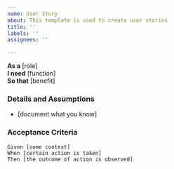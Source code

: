 ```yaml
---
name: User Story
about: This template is used to create user stories
title: ''
labels: ''
assignees: ''

---
```


**As a** [role]  
 **I need** [function]  
 **So that** [benefit]  
   
 ### Details and Assumptions
 * [document what you know]
   
 ### Acceptance Criteria  
   
 ``` gherkin
 Given [some context]
 When [certain action is taken]
 Then [the outcome of action is observed]
 ```
